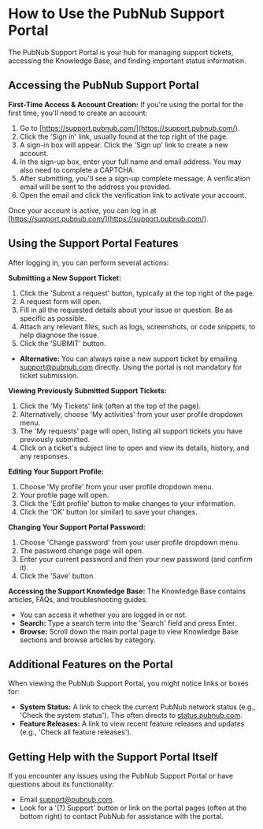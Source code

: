 # How to Use the PubNub Support Portal

The PubNub Support Portal is your hub for managing support tickets, accessing the Knowledge Base, and finding important status information.

## Accessing the PubNub Support Portal

**First-Time Access & Account Creation:**
If you're using the portal for the first time, you'll need to create an account:
1.  Go to [https://support.pubnub.com/](https://support.pubnub.com/).
2.  Click the 'Sign in' link, usually found at the top right of the page.
3.  A sign-in box will appear. Click the 'Sign up' link to create a new account.
4.  In the sign-up box, enter your full name and email address. You may also need to complete a CAPTCHA.
5.  After submitting, you'll see a sign-up complete message. A verification email will be sent to the address you provided.
6.  Open the email and click the verification link to activate your account.

Once your account is active, you can log in at [https://support.pubnub.com/](https://support.pubnub.com/).

## Using the Support Portal Features

After logging in, you can perform several actions:

**Submitting a New Support Ticket:**
1.  Click the 'Submit a request' button, typically at the top right of the page.
2.  A request form will open.
3.  Fill in all the requested details about your issue or question. Be as specific as possible.
4.  Attach any relevant files, such as logs, screenshots, or code snippets, to help diagnose the issue.
5.  Click the 'SUBMIT' button.
*   **Alternative:** You can always raise a new support ticket by emailing [support@pubnub.com](mailto:support@pubnub.com) directly. Using the portal is not mandatory for ticket submission.

**Viewing Previously Submitted Support Tickets:**
1.  Click the 'My Tickets' link (often at the top of the page).
2.  Alternatively, choose 'My activities' from your user profile dropdown menu.
3.  The 'My requests' page will open, listing all support tickets you have previously submitted.
4.  Click on a ticket's subject line to open and view its details, history, and any responses.

**Editing Your Support Profile:**
1.  Choose 'My profile' from your user profile dropdown menu.
2.  Your profile page will open.
3.  Click the 'Edit profile' button to make changes to your information.
4.  Click the 'OK' button (or similar) to save your changes.

**Changing Your Support Portal Password:**
1.  Choose 'Change password' from your user profile dropdown menu.
2.  The password change page will open.
3.  Enter your current password and then your new password (and confirm it).
4.  Click the 'Save' button.

**Accessing the Support Knowledge Base:**
The Knowledge Base contains articles, FAQs, and troubleshooting guides.
*   You can access it whether you are logged in or not.
*   **Search:** Type a search term into the 'Search' field and press Enter.
*   **Browse:** Scroll down the main portal page to view Knowledge Base sections and browse articles by category.

## Additional Features on the Portal

When viewing the PubNub Support Portal, you might notice links or boxes for:
*   **System Status:** A link to check the current PubNub network status (e.g., 'Check the system status'). This often directs to [status.pubnub.com](https://status.pubnub.com/).
*   **Feature Releases:** A link to view recent feature releases and updates (e.g., 'Check all feature releases').

## Getting Help with the Support Portal Itself

If you encounter any issues using the PubNub Support Portal or have questions about its functionality:
*   Email [support@pubnub.com](mailto:support@pubnub.com).
*   Look for a '(?) Support' button or link on the portal pages (often at the bottom right) to contact PubNub for assistance with the portal.

